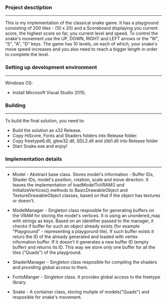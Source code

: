### Project desctiption
_________________________________________________________________________________________

This is my implementation of the classical snake game. It has a playground consisting of 200 tiles - (10 x 20)
and a Scoreboard displaying you current score, the highest score so far, you current level and speed.
To control the snake's movement use the UP, DOWN, RIGHT and LEFT arrows or the "W", "S", "A", "D" keys.
The game has 10 levels, on each of which, your snake's move speed increases and you also need to reach a bigger length
in order to complete the level. 

### Setting up development environment
_________________________________________________________________________________________

Windows OS:

* Install Microsoft Visual Studio 2015;


### Building
_________________________________________________________________________________________

To build the final solution, you need to:

* Build the solution as x32 Release.
* Copy HiScore, Fonts and Shaders folders into Release folder.
* Copy freetype6.dll, glew32.dll, SDL2.dll and zlib1.dll into Release folder
* Start Snake.exe and enjoy!

### Implementation details
_________________________________________________________________________________________

* Model - Abstract base class. Stores model's information - Buffer IDs, Shader IDs,
model's position, rotation, scale and move direction. It leaves the implementation of 
loadModelToVRAM() and InitializeVertices() methods to BasicDrawableObject and TextureDrawableObject classes,
based on that if the object has textures or doesn't.

* ModelManager - Singleton class resposible for generating buffers on the VRAM for storing the model's vertices.
It is using an unordered_map with strings as keys. Based on an identifier passed to the manager, 
it checks if buffer for such an object already exists (for example "Playground" - representing a playgorund tile).
If such buffer exists it returs the ID of the already generated and loaded with vertex information buffer. 
If it doesn't it generates a new buffer ID (empty buffer) and returns its ID.
This way we store only one buffer for all the tiles ("Quads") of the playground.

* ShaderManager - Singleton class resposible for compiling the shaders and providing global access to them.

* FontsManger - Singleton class. It provides global access to the freetype library.

* Snake - A container class, storing mutiple of models("Quads") and resposible for snake's movement. 
